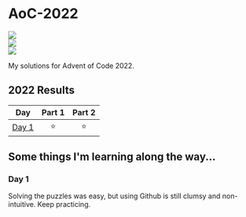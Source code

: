 # AoC-2022

![](https://img.shields.io/badge/day%20📅-2-blue)	
![](https://img.shields.io/badge/stars%20⭐-4-yellow)	
![](https://img.shields.io/badge/days%20completed-2-red)	

My solutions for Advent of Code 2022.

<!--- advent_readme_stars table --->
## 2022 Results

| Day | Part 1 | Part 2 |
| :---: | :---: | :---: |
| [Day 1](https://adventofcode.com/2022/day/1) | ⭐ | ⭐ |
<!--- advent_readme_stars table --->

## Some things I'm learning along the way...

### Day 1
Solving the puzzles was easy, but using Github is still clumsy and non-intuitive.  Keep practicing.
